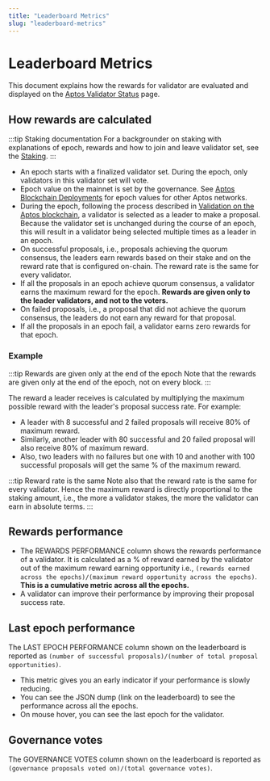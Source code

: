 ```yaml
---
title: "Leaderboard Metrics"
slug: "leaderboard-metrics"
---
```


# Leaderboard Metrics

This document explains how the rewards for validator are evaluated and displayed on the [Aptos Validator Status](https://explorer.aptoslabs.com/validators/all) page. 

## How rewards are calculated

:::tip Staking documentation
For a backgrounder on staking with explanations of epoch, rewards and how to join and leave validator set, see the [Staking](../concepts/staking.md). 
:::

- An epoch starts with a finalized validator set. During the epoch, only validators in this validator set will vote. 
- Epoch value on the mainnet is set by the governance. See [Aptos Blockchain Deployments](./deployments.md) for epoch values for other Aptos networks.
- During the epoch, following the process described in [Validation on the Aptos blockchain](../concepts/staking.md#validation-on-the-aptos-blockchain), a validator is selected as a leader to make a proposal. Because the validator set is unchanged during the course of an epoch, this will result in a validator being selected multiple times as a leader in an epoch.
-  On successful proposals, i.e., proposals achieving the quorum consensus, the leaders earn rewards based on their stake and on the reward rate that is configured on-chain. The reward rate is the same for every validator.
-  If all the proposals in an epoch achieve quorum consensus, a validator earns the maximum reward for the epoch. **Rewards are given only to the leader validators, and not to the voters.**
-  On failed proposals, i.e., a proposal that did not achieve the quorum consensus, the leaders do not earn any reward for that proposal.
-  If all the proposals in an epoch fail, a validator earns zero rewards for that epoch.

### Example

:::tip Rewards are given only at the end of the epoch
Note that the rewards are given only at the end of the epoch, not on every block.
:::

The reward a leader receives is calculated by multiplying the maximum possible reward with the leader's proposal success rate. For example:
- A leader with 8 successful and 2 failed proposals will receive 80% of maximum reward.
- Similarly, another leader with 80 successful and 20 failed proposal will also receive 80% of maximum reward.
- Also, two leaders with no failures but one with 10 and another with 100 successful proposals will get the same % of the maximum reward.

:::tip Reward rate is the same
Note also that the reward rate is the same for every validator. Hence the maximum reward is directly proportional to the staking amount, i.e., the more a validator stakes, the more the validator can earn in absolute terms.
:::

## Rewards performance

- The REWARDS PERFORMANCE column shows the rewards performance of a validator. It is calculated as a % of reward earned by the validator out of the maximum reward earning opportunity i.e., `(rewards earned across the epochs)/(maximum reward opportunity across the epochs)`. **This is a cumulative metric across all the epochs.**
- A validator can improve their performance by improving their proposal success rate.

## Last epoch performance

The LAST EPOCH PERFORMANCE column shown on the leaderboard is reported as `(number of successful proposals)/(number of total proposal opportunities)`.
- This metric gives you an early indicator if your performance is slowly reducing.
- You can see the JSON dump (link on the leaderboard) to see the performance across all the epochs.
- On mouse hover, you can see the last epoch for the validator.

## Governance votes

The GOVERNANCE VOTES column shown on the leaderboard is reported as `(governance proposals voted on)/(total governance votes)`.

        
      
